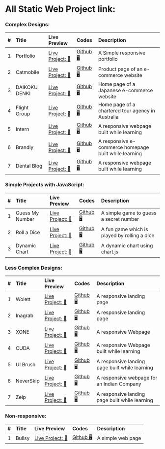# All Static Web Project link:

### Complex Designs:

|  #  | Title         | Live Preview                                                   | Codes                                                   | Description                                           |
| :-: | :------------ | :------------------------------------------------------------- | :------------------------------------------------------ | :---------------------------------------------------- |
|  1  | Portfolio     | [Live Project: 🔗](https://mahbub-khan.github.io/MRK/)         | [Github 🖥️](https://github.com/mahbub-khan/MRK)         | A Simple responsive portfolio                         |
|  2  | Catmobile     | [Live Project: 🔗](https://mahbub-khan.github.io/catmobile/)   | [Github 🖥️](https://github.com/mahbub-khan/catmobile)   | Product page of an e-commerce website                 |
|  3  | DAIKOKU DENKI | [Live Project: 🔗](https://mahbub-khan.github.io/dk/)          | [Github 🖥️](https://github.com/mahbub-khan/dk)          | Home page of a Japanese e-commerce website            |
|  4  | Flight Group  | [Live Project: 🔗](https://mahbub-khan.github.io/ausjet/)      | [Github 🖥️](https://github.com/mahbub-khan/ausjet)      | Home page of a chartered tour agency in Australia     |
|  5  | Intern        | [Live Project: 🔗](https://mahbub-khan.github.io/intern/)      | [Github 🖥️](https://github.com/mahbub-khan/intern)      | A responsive webpage built while learning             |
|  6  | Brandly       | [Live Project: 🔗](https://mahbub-khan.github.io/brandly/)     | [Github 🖥️](https://github.com/mahbub-khan/brandly)     | A responsive e-commerce homepage built while learning |
|  7  | Dental Blog   | [Live Project: 🔗](https://mahbub-khan.github.io/dental-blog/) | [Github 🖥️](https://github.com/mahbub-khan/dental-blog) | A responsive webpage built while learning             |

### Simple Projects with JavaScript:

|  #  | Title           | Live Preview                                                           | Codes                                                           | Description                                  |
| :-: | :-------------- | :--------------------------------------------------------------------- | :-------------------------------------------------------------- | :------------------------------------------- |
|  1  | Guess My Number | [Live Project: 🔗](https://mahbub-khan.github.io/guess-secret-number/) | [Github 🖥️](https://github.com/mahbub-khan/guess-secret-number) | A simple game to guess a secret number       |
|  2  | Roll a Dice     | [Live Project: 🔗](https://mahbub-khan.github.io/roll-a-dice/)         | [Github 🖥️](https://github.com/mahbub-khan/roll-a-dice)         | A fun game which is played by rolling a dice |
|  3  | Dynamic Chart   | [Live Project: 🔗](https://mahbub-khan.github.io/dynamic-graph/)       | [Github 🖥️](https://github.com/mahbub-khan/dynamic-graph)       | A dynamic chart using chart.js               |

### Less Complex Designs:

|  #  | Title     | Live Preview                                                 | Codes                                                 | Description                                    |
| :-: | :-------- | :----------------------------------------------------------- | :---------------------------------------------------- | :--------------------------------------------- |
|  1  | Wolett    | [Live Project: 🔗](https://mahbub-khan.github.io/wolett/)    | [Github 🖥️](https://github.com/mahbub-khan/wolett)    | A responsive landing page                      |
|  2  | Inagrab   | [Live Project: 🔗](https://mahbub-khan.github.io/inagrab/)   | [Github 🖥️](https://github.com/mahbub-khan/inagrab)   | A responsive landing page                      |
|  3  | XONE      | [Live Project: 🔗](https://mahbub-khan.github.io/XONE/)      | [Github 🖥️](https://github.com/mahbub-khan/XONE)      | A responsive Webpage                           |
|  4  | CUDA      | [Live Project: 🔗](https://mahbub-khan.github.io/cuda/)      | [Github 🖥️](https://github.com/mahbub-khan/cuda)      | A responsive Webpage built while learning      |
|  5  | UI Brush  | [Live Project: 🔗](https://mahbub-khan.github.io/ui-brush/)  | [Github 🖥️](https://github.com/mahbub-khan/ui-brush)  | A responsive landing page built while learning |
|  6  | NeverSkip | [Live Project: 🔗](https://mahbub-khan.github.io/Neverskip/) | [Github 🖥️](https://github.com/mahbub-khan/Neverskip) | A responsive webpage for an Indian Company     |
|  7  | Zelp      | [Live Project: 🔗](https://mahbub-khan.github.io/zelp/)      | [Github 🖥️](https://github.com/mahbub-khan/zelp)      | A responsive landing page built while learning |

### Non-responsive:

|  #  | Title  | Live Preview                                              | Codes                                              | Description       |
| :-: | :----- | :-------------------------------------------------------- | :------------------------------------------------- | :---------------- |
|  1  | Bullsy | [Live Project: 🔗](https://mahbub-khan.github.io/bullsy/) | [Github 🖥️](https://github.com/mahbub-khan/bullsy) | A simple web page |
